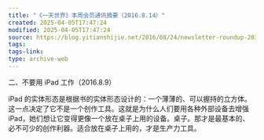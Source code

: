 ```yaml
---
title: "《一天世界》本周会员通讯摘要（2016.8.14）"
created: 2025-04-05T17:47:24
modified: 2025-04-05T17:47:24
source: https://blog.yitianshijie.net/2016/08/24/newsletter-roundup-20160814/
tags:
tags-link:
type: archive-web
---
```

二、不要用 iPad 工作（2016.8.9）

iPad 的实体形态是根据书的实体形态设计的：一个薄薄的、可以握持的立方体。这一点决定了它不是一个创作工具。这就是为什么人们要用各种外部设备去增强 iPad，她们想让它变得更像一个放在桌子上用的设备。桌子。那才是最基本的、必不可少的创作利器。适合放在桌子上用的，才是生产力工具。